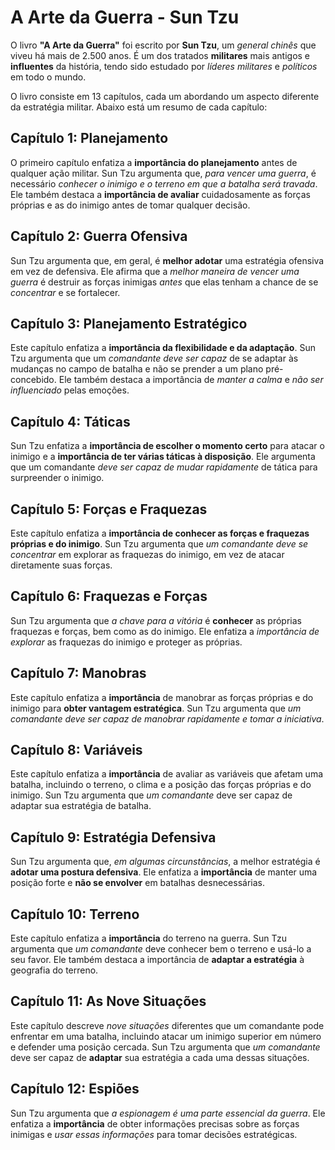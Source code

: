 # A Arte da Guerra - Sun Tzu

O livro <b>"A Arte da Guerra"</b> foi escrito por <b>Sun Tzu</b>, um <i>general chinês</i> que viveu há mais de 2.500 anos. É um dos tratados <b>militares</b> mais antigos e <b>influentes</b> da história, tendo sido estudado por <i>líderes militares</i> e <i>políticos</i> em todo o mundo.

O livro consiste em 13 capítulos, cada um abordando um aspecto diferente da estratégia militar. Abaixo está um resumo de cada capítulo:


## Capítulo 1: Planejamento

O primeiro capítulo enfatiza a <b>importância do planejamento</b> antes de qualquer ação militar. Sun Tzu argumenta que, <i>para vencer uma guerra</i>, é necessário <i>conhecer o inimigo e o terreno em que a batalha será travada</i>. Ele também destaca a <b>importância de avaliar</b> cuidadosamente as forças próprias e as do inimigo antes de tomar qualquer decisão.


## Capítulo 2: Guerra Ofensiva

Sun Tzu argumenta que, em geral, é <b>melhor adotar</b> uma estratégia ofensiva em vez de defensiva. Ele afirma que a <i>melhor maneira de vencer uma guerra</i> é destruir as forças inimigas <i>antes</i> que elas tenham a chance de se <i>concentrar</i> e se fortalecer.


## Capítulo 3: Planejamento Estratégico

Este capítulo enfatiza a <b>importância da flexibilidade e da adaptação</b>. Sun Tzu argumenta que um <i>comandante deve ser capaz</i> de se adaptar às mudanças no campo de batalha e não se prender a um plano pré-concebido. Ele também destaca a importância de <i>manter a calma</i> e <i>não ser influenciado</i> pelas emoções.


## Capítulo 4: Táticas

Sun Tzu enfatiza a <b>importância de escolher o momento certo</b> para atacar o inimigo e a <b>importância de ter várias táticas à disposição</b>. Ele argumenta que um comandante <i>deve ser capaz de mudar rapidamente</i> de tática para surpreender o inimigo.


## Capítulo 5: Forças e Fraquezas

Este capítulo enfatiza a <b>importância de conhecer as forças e fraquezas próprias e do inimigo</b>. Sun Tzu argumenta que <i>um comandante deve se concentrar</i> em explorar as fraquezas do inimigo, em vez de atacar diretamente suas forças.


## Capítulo 6: Fraquezas e Forças

Sun Tzu argumenta que <i>a chave para a vitória</i> é <b>conhecer</b> as próprias fraquezas e forças, bem como as do inimigo. Ele enfatiza a <i>importância de explorar</i> as fraquezas do inimigo e proteger as próprias.


## Capítulo 7: Manobras

Este capítulo enfatiza a <b>importância</b> de manobrar as forças próprias e do inimigo para <b>obter vantagem estratégica</b>. Sun Tzu argumenta que <i>um comandante deve ser capaz de manobrar rapidamente e tomar a iniciativa</i>.


## Capítulo 8: Variáveis

Este capítulo enfatiza a <b>importância</b> de avaliar as variáveis que afetam uma batalha, incluindo o terreno, o clima e a posição das forças próprias e do inimigo. Sun Tzu argumenta que <i>um comandante</i> deve ser capaz de adaptar sua estratégia de batalha.


## Capítulo 9: Estratégia Defensiva

Sun Tzu argumenta que, <i>em algumas circunstâncias</i>, a melhor estratégia é <b>adotar uma postura defensiva</b>. Ele enfatiza a <b>importância</b> de manter uma posição forte e <b>não se envolver</b> em batalhas desnecessárias.


## Capítulo 10: Terreno

Este capítulo enfatiza a <b>importância</b> do terreno na guerra. Sun Tzu argumenta que <i>um comandante</i> deve conhecer bem o terreno e usá-lo a seu favor. Ele também destaca a importância de <b>adaptar a estratégia</b> à geografia do terreno.



## Capítulo 11: As Nove Situações

Este capítulo descreve <i>nove situações</i> diferentes que um comandante pode enfrentar em uma batalha, incluindo atacar um inimigo superior em número e defender uma posição cercada. Sun Tzu argumenta que <i>um comandante</i> deve ser capaz de <b>adaptar</b> sua estratégia a cada uma dessas situações.


## Capítulo 12: Espiões

Sun Tzu argumenta que <i>a espionagem é uma parte essencial da guerra</i>. Ele enfatiza a <b>importância</b> de obter informações precisas sobre as forças inimigas e <i>usar essas informações</i> para tomar decisões estratégicas.